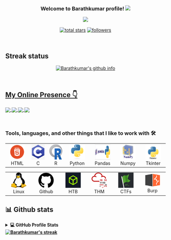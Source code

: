 <h3 align="center">
  Welcome to Barathkumar profile! 
  <img src="https://media.giphy.com/media/hvRJCLFzcasrR4ia7z/giphy.gif" width="28">
 </h3>
<p align="center">
  <img src="https://readme-typing-svg.herokuapp.com/?lines=Pentester;CTF%20Player;Bug%20Hunter;Cyber%20Security%20Enthusiastic&font=Fira%20Code&center=true&width=440&height=45&color=f75c7e&vCenter=true&size=23"></a>
</p>

<p align="center">
 <a href="https://github.com/Barathkumarjk?tab=repositories&sort=stargazers">
    <img alt="total stars" title="Total stars on GitHub" src="https://custom-icon-badges.herokuapp.com/badge/dynamic/json?logo=star&color=55960c&labelColor=488207&label=Stars&style=for-the-badge&query=%24.stars&url=https://api.github-star-counter.workers.dev/user/Barathkumarjk"/></a>
  <a href="https://github.com/Barathkumarjk?tab=followers">
    <img alt="followers" title="Follow me on Github" src="https://custom-icon-badges.herokuapp.com/github/followers/Barathkumarjk?color=236ad3&labelColor=1155ba&style=for-the-badge&logo=person-add&label=Follow&logoColor=white"/></a>
</p>

<br>

## Streak status


<p align="center">
  <a href="https://github-readme-stats.vercel.app">
    <img title="🔥 Get your github profile at github-readme-stats.vercel.app" alt="Barathkumar's github info" src="https://github-readme-stats.vercel.app/api?username=Barathkumarjk&show_icons=true&theme=radical"/>
</p>
 <br>

## My Online Presence 👇
    
<p>
<a href="https://www.instagram.com/cyberexploitme/" target="blank">
<img align="center" src="https://img.shields.io/badge/Instagram-E4405F?style=for-the-badge&logo=instagram&logoColor=white"/>
</a>

<a href="https://in.linkedin.com/in/barathkumar-j-k-7b9699214" target="blank">
<img align="center" src="https://img.shields.io/badge/LinkedIn-0077B5?style=for-the-badge&logo=linkedin&logoColor=white"/>
</a>

<a href="https://twitter.com/CyberExploitMe" target="blank">
<img align="center" src="https://img.shields.io/badge/Twitter-1DA1F2?style=for-the-badge&logo=twitter&logoColor=white"/>
</a>

<a href="https://t.me/cyberexploitme" target="blank">
<img align="center" src="https://img.shields.io/badge/Telegram-1DA1F2?style=for-the-badge&logo=telegram&logoColor=white"/>
</a>

</p>
<br>

    
    
### Tools, languages, and other things that I like to work with 🛠️
<table>
  <tr>
      <td align="center" width="96">
      <a href="#macropower-tech">
        <img src="./img/html.png" width="48" height="48" alt="HTML" />
      </a>
      <br>HTML
     </td>

   <td align="center"  width="96">
      <a href="#macropower-tech">
        <img src="./img/c.png" width="46" height="48" alt="C" />
      </a>
      <br>C
    </td>

   <td align="center"  width="96">
      <a href="#macropower-tech">
        <img src="./img/r.png" width="52" height="48" alt="R" />
      </a>
      <br>R
    </td>

   <td align="center"  width="96">
      <a href="#macropower-tech">
        <img src="./img/python.svg" width="48" height="48" alt="Python" />
      </a>
      <br>Python
    </td>
    <td align="center"  width="96">
      <a href="#macropower-tech">
        <img src="./img/pandas.png" width="48" height="48" alt="Pandas" />
      </a>
      <br>Pandas
    </td>

   <td align="center"  width="96">
      <a href="#macropower-tech">
        <img src="./img/numpy.png" width="48" height="48" alt="Numpy" />
      </a>
      <br>Numpy
    </td>
    
   <td align="center"  width="96">
      <a href="#macropower-tech">
        <img src="./img/tkinter.png" width="48" height="48" alt="Tkinter" />
      </a>
      <br>Tkinter
    </td>
    
  </tr>
</table>
<table>
  <tr>
    
   <td align="center"  width="96">
      <a href="#macropower-tech">
        <img src="./img/linux.png" width="48" height="48" alt="Linux" />
      </a>
      <br>Linux
    </td>

   <td align="center"  width="96">
      <a href="#macropower-tech">
        <img src="./img/github.png" width="48" height="48" alt="Github"/>
      </a>
      <br>Github
    </td>

    

   <td align="center"  width="96">
      <a href="#macropower-tech">
        <img src="./img/htb.jpg" width="48" height="48" alt="HTB"/>
      </a>
      <br>HTB
    </td>

   <td align="center"  width="96">
      <a href="#macropower-tech">
        <img src="./img/thm.png" width="48" height="48" alt="THM" />
      </a>
      <br>THM
    </td>

  <td align="center"  width="96">
      <a href="#macropower-tech">
        <img src="./img/ctf.png" width="48" height="48" alt="CTF" />
      </a>
      <br>CTFs
    </td>
  
   <td align="center"  width="96">
      <a href="#macropower-tech">
        <img src="./img/burp.png" width="46" height="42" alt="Burp" />
      </a>
      <br>Burp
    </td>

  </tr>
</table>
    <b>
  
## 📊 Github stats

<!-- https://github.com/anuraghazra/github-readme-stats -->
<details> 
  <summary>💻 GitHub Profile Stats</summary>
  <br/>
  <a href="https://github.com/anuraghazra/github-readme-stats"><img alt="Barathkumar Top Languages" src="https://github-readme-stats.vercel.app/api/top-langs/?username=Barathkumarjk&langs_count=8&layout=compact&theme=react&hide_border=true&bg_color=1F222E&title_color=F85D7F&icon_color=F8D866&hide=Jupyter%20Notebook" height="192px"/></a>
  <br/>
</details>


<a href="https://github.com/Barathkumarjk/github-readme-streak-stats">
    <img title="🔥 Get streak stats for your profile at git.io/streak-stats" alt="Barathkumar's streak" src="http://github-readme-streak-stats.herokuapp.com/?user=Barathkumarjk&theme=radical&date_format=M%20j%5B%2C%20Y%5D"/>

<!--
**BarathkumarJK/BarathkumarJK** is a ✨ _special_ ✨ repository because its `README.md` (this file) appears on your GitHub profile.

Here are some ideas to get you started:

- 🔭 I’m currently working on ...
- 🌱 I’m currently learning ...
- 👯 I’m looking to collaborate on ...
- 🤔 I’m looking for help with ...
- 💬 Ask me about 
- 📫 How to reach me: ...
- 😄 Pronouns: ...
- ⚡ Fun fact: ...
-->
